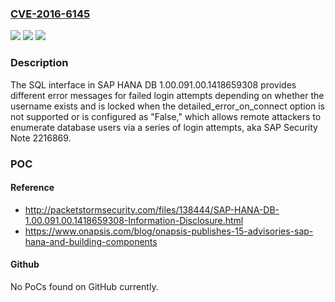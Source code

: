 ### [CVE-2016-6145](https://cve.mitre.org/cgi-bin/cvename.cgi?name=CVE-2016-6145)
![](https://img.shields.io/static/v1?label=Product&message=n%2Fa&color=blue)
![](https://img.shields.io/static/v1?label=Version&message=n%2Fa&color=blue)
![](https://img.shields.io/static/v1?label=Vulnerability&message=n%2Fa&color=brighgreen)

### Description

The SQL interface in SAP HANA DB 1.00.091.00.1418659308 provides different error messages for failed login attempts depending on whether the username exists and is locked when the detailed_error_on_connect option is not supported or is configured as "False," which allows remote attackers to enumerate database users via a series of login attempts, aka SAP Security Note 2216869.

### POC

#### Reference
- http://packetstormsecurity.com/files/138444/SAP-HANA-DB-1.00.091.00.1418659308-Information-Disclosure.html
- https://www.onapsis.com/blog/onapsis-publishes-15-advisories-sap-hana-and-building-components

#### Github
No PoCs found on GitHub currently.

